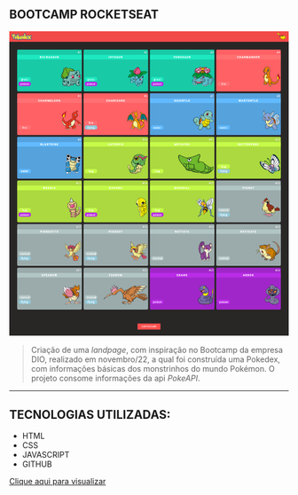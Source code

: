 ## BOOTCAMP ROCKETSEAT

![preview](/assets/imgs/bootcamp-dio.png)

> Criação de uma _landpage_, com inspiração no Bootcamp da empresa DIO, realizado em novembro/22, a qual foi construída uma Pokedex, com informações básicas dos monstrinhos do mundo Pokémon.
> O projeto consome informações da api _PokeAPI_.

---

## TECNOLOGIAS UTILIZADAS:

-  HTML
-  CSS
-  JAVASCRIPT
-  GITHUB

[Clique aqui para visualizar](https://raffaelmiguell.github.io/bootcamp-dio-novembro/)
